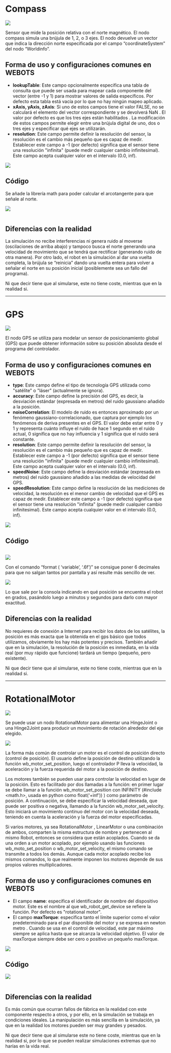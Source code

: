 
# Compass
![](https://img/Compass)

Sensor que mide la posición relativa con el norte magnético. El nodo compass simula una brújula de 1, 2, o 3 ejes. El nodo devuelve un vector que indica la dirección norte especificada por el campo “coordinateSystem” del nodo “Worldinfo”.

## Forma de uso y configuraciones comunes en WEBOTS

* **lookupTable**: Este campo opcionalmente especifica una tabla de consulta que puede ser usada para mapear cada componente del vector (entre -1 y 1) para mostrar valores de salida específicos. Por defecto esta tabla está vacía por lo que no hay ningún mapeo aplicado.
* **xAxis, yAxis, zAxis**: Si uno de estos campos tiene el valor FALSE, no se calculará el elemento del vector correspondiente y se devolverá NaN . El valor por defecto es que los tres ejes están habilitados . La modificación de estos campos permite elegir entre una brújula digital de uno, dos o tres ejes y especificar qué ejes se utilizarán.
* **resolution**: Este campo permite definir la resolución del sensor, la resolución es el cambio más pequeño que es capaz de medir. Establecer este campo a -1 (por defecto) significa que el sensor tiene una resolución "infinita" (puede medir cualquier cambio infinitesimal). Este campo acepta cualquier valor en el intervalo (0.0, inf).

![](/img/importable_externproto_Compass)

## Código

Se añade la librería math para poder calcular el arcotangente para que señale al norte.

![](/img/import_Compass)

<div class="pull-left"><img/init_Compass/></div> <div class="pull-right"><img/operation_Compass/></div>

## Diferencias con la realidad

La simulación no recibe interferencias ni genera ruido al moverse (oscilaciones de arriba abajo) y tampoco busca el norte generando una velocidad de movimiento que se tendrá que rectificar (generando ruido de otra manera). Por otro lado, el robot en la simulación al dar una vuelta completa, la brújula se “reinicia” dando una vuelta entera para volver a señalar el norte en su posición inicial (posiblemente sea un fallo del programa).

Ni que decir tiene que al simularse, este no tiene coste, mientras que en la realidad si.

---

# GPS
![](/img/GPS)

El nodo GPS se utiliza para modelar un sensor de posicionamiento global (GPS) que puede obtener información sobre su posición absoluta desde el programa del controlador.

## Forma de uso y configuraciones comunes en WEBOTS

* **type**: Este campo define el tipo de tecnología GPS utilizada como "satélite" o "láser" (actualmente se ignora).
* **accuracy**: Este campo define la precisión del GPS, es decir, la desviación estándar (expresada en metros) del ruido gaussiano añadido a la posición.
* **noiseCorrelation**: El modelo de ruido es entonces aproximado por un fenómeno gaussiano-correlacionado, que captura por ejemplo los fenómenos de deriva presentes en el GPS. El valor debe estar entre 0 y 1 y representa cuánto influye el ruido de hace 1 segundo en el ruido actual, 0 significa que no hay influencia y 1 significa que el ruido será constante. 
* **resolution**: Este campo permite definir la resolución del sensor, la resolución es el cambio más pequeño que es capaz de medir. Establecer este campo a -1 (por defecto) significa que el sensor tiene una resolución "infinita" (puede medir cualquier cambio infinitesimal). Este campo acepta cualquier valor en el intervalo (0.0, inf).
* **speedNoise**: Este campo define la desviación estándar (expresada en metros) del ruido gaussiano añadido a las medidas de velocidad del GPS.
* **speedResolution**: Este campo define la resolución de las mediciones de velocidad, la resolución es el menor cambio de velocidad que el GPS es capaz de medir. Establecer este campo a -1 (por defecto) significa que el sensor tiene una resolución "infinita" (puede medir cualquier cambio infinitesimal). Este campo acepta cualquier valor en el intervalo (0.0, inf).

![](/img/importable_externproto_GPS)

## Código

<div class="pull-left"><img/import_GPS/></div> <div class="pull-right"><img/init_GPS/></div>

![](https://img/operation_GPS)

Con el comando “format ( ‘variable’, ‘.6f’)” se consigue poner 6 decimales para que no salgan tantos por pantalla y así resulte más sencillo de ver.

![](https://img/console_GPS)

Lo que sale por la consola indicando en qué posición se encuentra el robot en grados, pasándolo luego a minutos y segundos para darlo con mayor exactitud.

## Diferencias con la realidad

No requieres de conexión a Internet para recibir los datos de los satélites, la posición es más exacta que la obtenida en el gps básico que todos utilizamos, obviamente los hay más potentes y precisos. También añadir que en la simulación, la resolución de la posición es inmediata, en la vida real (por muy rápido que funcione) tardará un tiempo (pequeño, pero existente).

Ni que decir tiene que al simularse, este no tiene coste, mientras que en la realidad si.

---

# RotationalMotor
![](https://img/Motor)

Se puede usar un nodo RotationalMotor para alimentar una HingeJoint o una Hinge2Joint para producir un movimiento de rotación alrededor del eje elegido.

![](https://img/RotationalMotor)

La forma más común de controlar un motor es el control de posición directo (control de posición). El usuario define la posición de destino utilizando la función wb_motor_set_position, luego el controlador P lleva la velocidad, la aceleración y la fuerza requerida del motor a la posición de destino.

Los motores también se pueden usar para controlar la velocidad en lugar de la posición. Esto es facilitado por dos llamadas a la función: en primer lugar se debe llamar a la función wb_motor_set_position con INFINITY (#include <math.h>, usada en python como float(‘+inf’)) ) como parámetro de posición. A continuación, se debe especificar la velocidad deseada, que puede ser positiva o negativa, llamando a la función wb_motor_set_velocity. Esto iniciará un movimiento continuo del motor con la velocidad deseada, teniendo en cuenta la aceleración y la fuerza del motor especificadas.

Si varios motores, ya sea RotationalMotor , LinearMotor o una combinación de ambos, comparten la misma estructura de nombre y pertenecen al mismo Robot, entonces se considera que están acoplados. Cuando se da una orden a un motor acoplado, por ejemplo usando las funciones wb_moto_set_position o wb_motor_set_velocity, el mismo comando se transmite a todos los demás. Aunque cada motor acoplado recibe los mismos comandos, lo que realmente imponen los motores depende de sus propios valores multiplicadores.


## Forma de uso y configuraciones comunes en WEBOTS

* El campo **name**: especifica el identificador de nombre del dispositivo motor. Este es el nombre al que wb_robot_get_device se refiere la función. Por defecto es "rotational motor".
* El campo **maxTorque**: especifica tanto el límite superior como el valor predeterminado para el par disponible del motor y se expresa en newton metro . Cuando se usa en el control de velocidad, este par máximo siempre se aplica hasta que se alcanza la velocidad objetivo. El valor de maxTorque siempre debe ser cero o positivo un pequeño maxTorque.

![](img/importable_externproto_Motor)

## Código

![](https://img/import_Motor)

<div class="pull-left"><img/init_Motor/></div> <div class="pull-right"><img/operation_Motor/></div>

## Diferencias con la realidad

Es más común que ocurran fallos de fábrica en la realidad con este componente respecto a otros, y por ello, en la simulación se trabaja en condiciones ideales. La manipulación es más sencilla en la simulación, ya que en la realidad los motores pueden ser muy grandes y pesados.

Ni que decir tiene que al simularse este no tiene coste, mientras que en la realidad si, por lo que se pueden realizar simulaciones extremas que no harías en la vida real.
